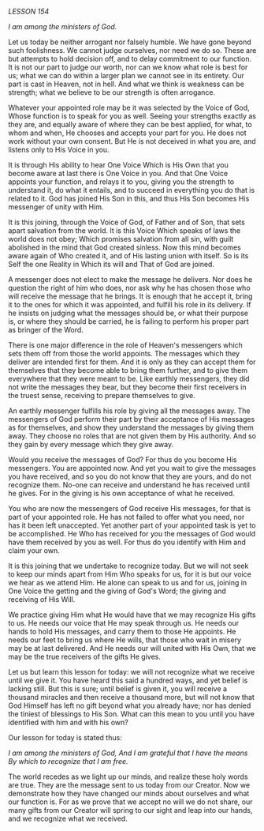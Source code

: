 *LESSON 154*

*I am among the ministers of God.*

Let us today be neither arrogant nor falsely humble. We have gone beyond such foolishness. We cannot judge ourselves, nor need we do so. These are but attempts to hold decision off, and to delay commitment to our function. It is not our part to judge our worth, nor can we know what role is best for us; what we can do within a larger plan we cannot see in its entirety. Our part is cast in Heaven, not in hell. And what we think is weakness can be strength; what we believe to be our strength is often arrogance.

Whatever your appointed role may be it was selected by the Voice of God, Whose function is to speak for you as well. Seeing your strengths exactly as they are, and equally aware of where they can be best applied, for what, to whom and when, He chooses and accepts your part for you. He does not work without your own consent. But He is not deceived in what you are, and listens only to His Voice in you.

It is through His ability to hear One Voice Which is His Own that you become aware at last there is One Voice in you. And that One Voice appoints your function, and relays it to you, giving you the strength to understand it, do what it entails, and to succeed in everything you do that is related to it. God has joined His Son in this, and thus His Son becomes His messenger of unity with Him.

It is this joining, through the Voice of God, of Father and of Son, that sets apart salvation from the world. It is this Voice Which speaks of laws the world does not obey; Which promises salvation from all sin, with guilt abolished in the mind that God created sinless. Now this mind becomes aware again of Who created it, and of His lasting union with itself. So is its Self the one Reality in Which its will and That of God are joined.

A messenger does not elect to make the message he delivers. Nor does he question the right of him who does, nor ask why he has chosen those who will receive the message that he brings. It is enough that he accept it, bring it to the ones for which it was appointed, and fulfill his role in its delivery. If he insists on judging what the messages should be, or what their purpose is, or where they should be carried, he is failing to perform his proper part as bringer of the Word.

There is one major difference in the role of Heaven's messengers which sets them off from those the world appoints. The messages which they deliver are intended first for them. And it is only as they can accept them for themselves that they become able to bring them further, and to give them everywhere that they were meant to be. Like earthly messengers, they did not write the messages they bear, but they become their first receivers in the truest sense, receiving to prepare themselves to give.

An earthly messenger fulfills his role by giving all the messages away. The messengers of God perform their part by their acceptance of His messages as for themselves, and show they understand the messages by giving them away. They choose no roles that are not given them by His authority. And so they gain by every message which they give away.

Would you receive the messages of God? For thus do you become His messengers. You are appointed now. And yet you wait to give the messages you have received, and so you do not know that they are yours, and do not recognize them. No-one can receive and understand he has received until he gives. For in the giving is his own acceptance of what he received.

You who are now the messengers of God receive His messages, for that is part of your appointed role. He has not failed to offer what you need, nor has it been left unaccepted. Yet another part of your appointed task is yet to be accomplished. He Who has received for you the messages of God would have them received by you as well. For thus do you identify with Him and claim your own.

It is this joining that we undertake to recognize today. But we will not seek to keep our minds apart from Him Who speaks for us, for it is but our voice we hear as we attend Him. He alone can speak to us and for us, joining in One Voice the getting and the giving of God's Word; the giving and receiving of His Will.

We practice giving Him what He would have that we may recognize His gifts to us. He needs our voice that He may speak through us. He needs our hands to hold His messages, and carry them to those He appoints. He needs our feet to bring us where He wills, that those who wait in misery may be at last delivered. And He needs our will united with His Own, that we may be the true receivers of the gifts He gives.

Let us but learn this lesson for today: we will not recognize what we receive until we give it. You have heard this said a hundred ways, and yet belief is lacking still. But this is sure; until belief is given it, you will receive a thousand miracles and then receive a thousand more, but will not know that God Himself has left no gift beyond what you already have; nor has denied the tiniest of blessings to His Son. What can this mean to you until you have identified with him and with his own?

Our lesson for today is stated thus:

_I am among the ministers of God,_
_And I am grateful that I have the_
_means By which to recognize that I am free._

The world recedes as we light up our minds, and realize these holy words are true. They are the message sent to us today from our Creator. Now we demonstrate how they have changed our minds about ourselves and what our function is. For as we prove that we accept no will we do not share, our many gifts from our Creator will spring to our sight and leap into our hands, and we recognize what we received.